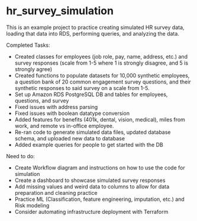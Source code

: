 # hr_survey_simulation
This is an example project to practice creating simulated HR survey data, loading that data into RDS, performing queries, and analyzing the data.

Completed Tasks:
- Created classes for employees (job role, pay, name, address, etc.) and survey responses (scale from 1-5 where 1 is strongly disagree, and 5 is strongly agree)
- Created functions to populate datasets for 10,000 synthetic employees, a question bank of 20 common engagement survey questions, and their synthetic responses to said survey on a scale from 1-5.
- Set up Amazon RDS PostgreSQL DB and tables for employees, questions, and survey
- Fixed issues with address parsing
- Fixed issues with boolean datatype conversion
- Added features for benefits (401k, dental, vision, medical), miles from work, and remote vs in-office employee.
- Re-ran code to generate simulated data files, updated database schema, and uploaded new data to database
- Added example queries for people to get started with the DB

Need to do:
- Create Workflow diagram and instructions on how to use the code for simulation
- Create a dashboard to showcase simulated survey responses
- Add missing values and weird data to columns to allow for data preparation and cleaning practice
- Practice ML (Classification, feature engineering, imputation, etc.) and Risk modeling
- Consider automating infrastructure deployment with Terraform
